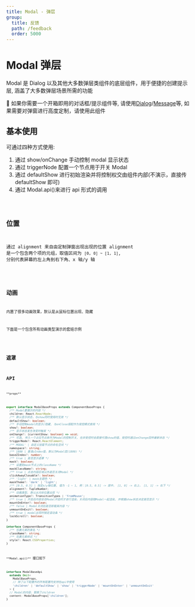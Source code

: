 ```yaml
---
title: Modal - 弹层
group:
  title: 反馈
  path: /feedback
  order: 5000
---
```


# Modal 弹层

Modal 是 Dialog 以及其他大多数弹层类组件的底层组件，用于便捷的创建提示层, 涵盖了大多数弹层场景所需的功能

🤔 如果你需要一个开箱即用的对话框/提示组件等, 请使用[Dialog](/m78/docs/feedback/dialog)/[Message](/m78/docs/feedback/message)等, 如果需要对弹窗进行高度定制，请使用此组件

## 基本使用

可通过四种方式使用:

1. 通过 show/onChange 手动控制 modal 显示状态
2. 通过 triggerNode 配置一个节点用于开关 Modal
3. 通过 defaultShow 进行初始渲染并将控制权交由组件内部(不演示，直接传 defaultShow 即可)
4. 通过 Modal.api()来进行 api 形式的调用

<code src="./base.tsx" />

## 位置

通过 alignment 来自由定制弹窗出现出现的位置 alignment 是一个包含两个项的元组，取值区间为 `[0, 0] ~ [1, 1]`, 分别代表屏幕的左上角到右下角、x 轴/y 轴

<code src="./alignment.tsx" />

## 动画

内置了很多动画效果，默认是从鼠标位置出现、隐藏

下面是一个包含所有动画类型演示的套娃示例

<code src="./animation.tsx" />

## 遮罩

## API

`**props**`

```ts
export interface ModalBaseProps extends ComponentBaseProps {
  /** Modal要展示的内容 */
  children: React.ReactNode;
  /** 默认显示状态，与show同时使用时无效 */
  defaultShow?: boolean;
  /** 手动控制modal的显示/隐藏, 与onClose搭配作为受控模式使用 */
  show?: boolean;
  /** 显示状态发生改变时触发 */
  onChange?: (currentShow: boolean) => void;
  /** 可选, 传入一个占位节点来作为Modal的控制开关, 在非受控时会直接代理show的值，受控时通过onChange回传最新状态 */
  triggerNode?: React.ReactElement;
  /** MODAL' | 自定义挂载节点的命名空间 */
  namespace?: string;
  /** 1800 | 基准zIndex值，默认为Modal层(1800) */
  baseZIndex?: number;
  /** true | 是否显示遮罩 */
  mask?: boolean;
  /** 设置到mask节点上的className */
  maskClassName?: string;
  /** true | 点击内容区域以外是否关闭Modal */
  clickAwayClosable?: boolean;
  /** 'light' | mask主题色 */
  maskTheme?: 'dark' | 'light';
  /** [0.5, 0.5] | 指定x/y轴位置, 值为 -1 ~ 1, 例：[0.5, 0.5] -> 居中， [1, 0] -> 右上， [1, 1] -> 右下 */
  alignment?: TupleNumber;
  /** 动画类型, 默认从光标位置出现 */
  animationType?: TransitionTypes | 'fromMouse';
  /** true | 开启后内容会在Modal开启时才进行渲染，关闭后内容随Modal一起渲染, 并根据show状态决定是否显示 */
  mountOnEnter?: boolean;
  /** false | Modal关闭后是否卸载其内容 */
  unmountOnExit?: boolean;
  /** true | modal出现时锁定滚动条 */
  lockScroll?: boolean;
}

interface ComponentBaseProps {
  /** 包裹元素的类名 */
  className?: string;
  /** 包裹元素样式 */
  style?: React.CSSProperties;
}
```

`**Modal.api()**` 接口如下

```ts
interface ModalBaseApi
  extends Omit<
    ModalBaseProps,
    // 除了以下配置外的所有配置均支持在api中使用
    'children' | 'defaultShow' | 'show' | 'triggerNode' | 'mountOnEnter' | 'unmountOnExit'
  > {
  // Modal的内容，替换了children
  content: ModalBaseProps['children'];
}
```
